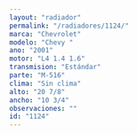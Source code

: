 ```yaml
---
layout: "radiador"
permalink: "/radiadores/1124/"
marca: "Chevrolet"
modelo: "Chevy "
ano: "2001"
motor: "L4 1.4 1.6"
transmision: "Estándar"
parte: "M-516"
clima: "Sin clima"
alto: "20 7/8"
ancho: "10 3/4"
observaciones: ""
id: "1124"
---
```



